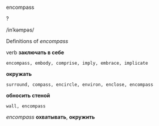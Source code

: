 encompass

?

/inˈkəmpəs/

Definitions of _encompass_

verb
**заключать в себе**

    encompass, embody, comprise, imply, embrace, implicate
**окружать**

    surround, compass, encircle, environ, enclose, encompass
**обносить стеной**

    wall, encompass

_encompass_
**охватывать**, **окружить**
